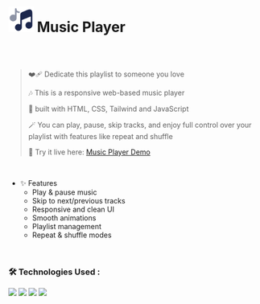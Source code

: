 <h1>
<img src="https://raw.githubusercontent.com/mahdibaderloo/music-player/4cb0af1f81d86586deb93b8b6c6cca7f74dc4009/music-notes-svgrepo-com.svg" width="50px"/>
Music Player
</h1>

<br>
<br>

> ❤️‍🩹 Dedicate this playlist to someone you love
>
> 🎶 This is a responsive web-based music player
>
> 🔧 built with HTML, CSS, Tailwind and JavaScript
>
> 🪄 You can play, pause, skip tracks, and enjoy full control over your playlist with features like repeat and shuffle
>
> 🚀 Try it live here:
> [Music Player Demo](https://mahdibaderloo.github.io/music-player)

<br>

- ✨ Features
   - Play & pause music
   - Skip to next/previous tracks
   - Responsive and clean UI
   - Smooth animations
   - Playlist management
   - Repeat & shuffle modes

<br>

### 🛠️ Technologies Used :
![](https://img.shields.io/badge/HTML5-E34F26?style=for-the-badge&logo=html5&logoColor=white)
![](https://img.shields.io/badge/CSS3-1572B6?style=for-the-badge&logo=css3&logoColor=white)
![](https://img.shields.io/badge/Tailwind_CSS-38b2ac?style=for-the-badge&logo=tailwind-css&logoColor=white)
![](https://img.shields.io/badge/JavaScript-323330?style=for-the-badge&logo=javascript&logoColor=F7DF1E)
